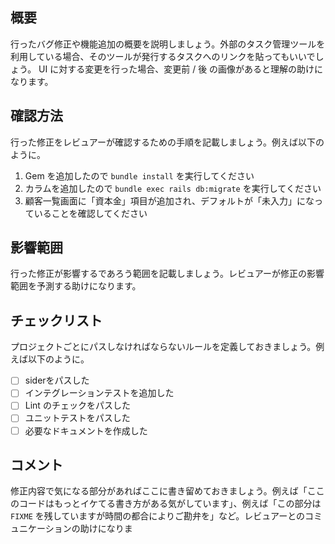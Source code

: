 ## 概要

行ったバグ修正や機能追加の概要を説明しましょう。外部のタスク管理ツールを利用している場合、そのツールが発行するタスクへのリンクを貼ってもいいでしょう。 UI に対する変更を行った場合、変更前 / 後 の画像があると理解の助けになります。

## 確認方法

行った修正をレビュアーが確認するための手順を記載しましょう。例えば以下のように。

1. Gem を追加したので `bundle install` を実行してください
2. カラムを追加したので `bundle exec rails db:migrate` を実行してください
3. 顧客一覧画面に「資本金」項目が追加され、デフォルトが「未入力」になっていることを確認してください

## 影響範囲

行った修正が影響するであろう範囲を記載しましょう。レビュアーが修正の影響範囲を予測する助けになります。

## チェックリスト

プロジェクトごとにパスしなければならないルールを定義しておきましょう。例えば以下のように。

- [ ] siderをパスした
- [ ] インテグレーションテストを追加した
- [ ] Lint のチェックをパスした
- [ ] ユニットテストをパスした
- [ ] 必要なドキュメントを作成した

## コメント

修正内容で気になる部分があればここに書き留めておきましょう。例えば「ここのコードはもっとイケてる書き方がある気がしています」、例えば「この部分は `FIXME` を残していますが時間の都合によりご勘弁を」など。レビュアーとのコミュニケーションの助けになりま
